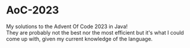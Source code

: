 # AoC-2023
My solutions to the Advent Of Code 2023 in Java!\
They are probably not the best nor the most efficient but it's what I could come up with, given my current knowledge of the language.
